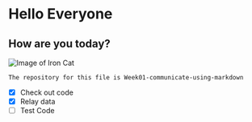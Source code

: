 # Hello Everyone
## How are you today?

![Image of Iron Cat](https://octodex.github.com/images/ironcat.jpg)


```
The repository for this file is Week01-communicate-using-markdown
```

- [x] Check out code
- [x] Relay data
- [ ] Test Code
